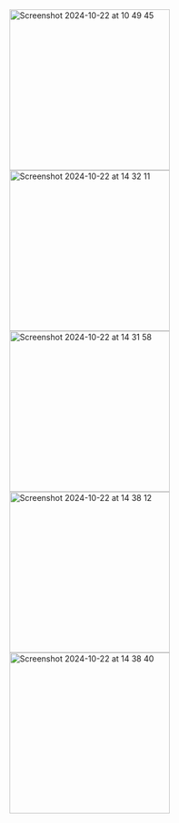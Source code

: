 <img width="282" alt="Screenshot 2024-10-22 at 10 49 45" src="https://github.com/user-attachments/assets/05c790b3-d183-4706-b779-1c1bcb129b5d">
<img width="282" alt="Screenshot 2024-10-22 at 14 32 11" src="https://github.com/user-attachments/assets/1abbb931-14f1-4ba4-8ba5-cca0b89e3f55">
<img width="282" alt="Screenshot 2024-10-22 at 14 31 58" src="https://github.com/user-attachments/assets/832578b4-a29a-4153-9ca2-fe570ed9d5e2">
<img width="282" alt="Screenshot 2024-10-22 at 14 38 12" src="https://github.com/user-attachments/assets/1c62c26b-8d94-4e87-aeac-e066a8cffd33">
<img width="282" alt="Screenshot 2024-10-22 at 14 38 40" src="https://github.com/user-attachments/assets/af92c7ef-ea26-41dd-a35a-457a2de365f9">
